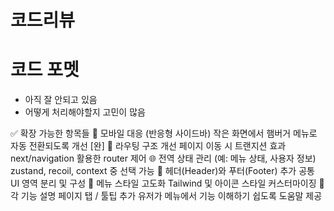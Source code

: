 # 코드리뷰

# 코드 포멧
  - 아직 잘 안되고 있음
  - 어떻게 처리해야할지 고민이 많음




✅ 확장 가능한 항목들
📱 모바일 대응 (반응형 사이드바)
        작은 화면에서 햄버거 메뉴로 자동 전환되도록 개선
[완] 🧭 라우팅 구조 개선
        페이지 이동 시 트랜지션 효과
        next/navigation 활용한 router 제어
🌐 전역 상태 관리 (예: 메뉴 상태, 사용자 정보)
        zustand, recoil, context 중 선택 가능
🧱 헤더(Header)와 푸터(Footer) 추가
        공통 UI 영역 분리 및 구성
🎨 메뉴 스타일 고도화
        Tailwind 및 아이콘 스타일 커스터마이징
💬 각 기능 설명 페이지 탭 / 툴팁 추가
        유저가 메뉴에서 기능 이해하기 쉽도록 도움말 제공